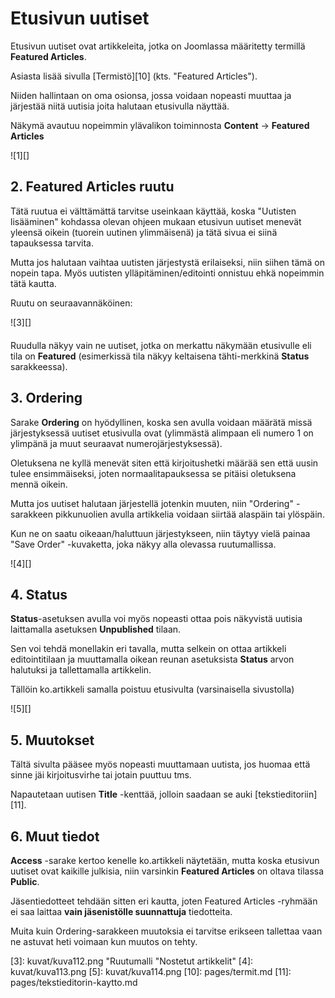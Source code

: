 # Etusivun uutiset

Etusivun uutiset ovat artikkeleita, jotka on Joomlassa määritetty termillä __Featured Articles__.

Asiasta lisää sivulla [Termistö][10] (kts. "Featured Articles").

Niiden hallintaan on oma osionsa, jossa voidaan nopeasti muuttaa ja järjestää niitä uutisia
joita halutaan etusivulla näyttää.

Näkymä avautuu nopeimmin ylävalikon toiminnosta __Content__ -> __Featured Articles__

<figure class="fig-n border" style="margin:0 0 20px 0">
![1][]
<figcaption></figcaption>
</figure>



## 2. Featured Articles ruutu

Tätä ruutua ei välttämättä tarvitse useinkaan käyttää, koska "Uutisten lisääminen" kohdassa
olevan ohjeen mukaan etusivun uutiset menevät yleensä oikein (tuorein uutinen ylimmäisenä)
ja tätä sivua ei siinä tapauksessa tarvita.

Mutta jos halutaan vaihtaa uutisten järjestystä erilaiseksi, niin siihen tämä on nopein tapa.
Myös uutisten ylläpitäminen/editointi onnistuu ehkä nopeimmin tätä kautta.

Ruutu on seuraavannäköinen:

<figure class="fig-n border" style="margin:0 0 20px 0">
![3][]
<figcaption></figcaption>
</figure>

Ruudulla näkyy vain ne uutiset, jotka on merkattu näkymään etusivulle eli tila on __Featured__
(esimerkissä tila näkyy keltaisena tähti-merkkinä __Status__ sarakkeessa).



## 3. Ordering

Sarake __Ordering__ on hyödyllinen, koska sen avulla voidaan määrätä missä järjestyksessä uutiset
etusivulla ovat (ylimmästä alimpaan eli numero 1 on ylimpänä ja muut seuraavat numerojärjestyksessä).

Oletuksena ne kyllä menevät siten että kirjoitushetki määrää sen että uusin tulee ensimmäiseksi,
joten normaalitapauksessa se pitäisi oletuksena mennä oikein.

Mutta jos uutiset halutaan järjestellä jotenkin muuten, niin "Ordering" -sarakkeen 
pikkunuolien avulla artikkelia voidaan siirtää alaspäin tai ylöspäin.

Kun ne on saatu oikeaan/haluttuun järjestykseen, niin täytyy vielä painaa "Save Order" -kuvaketta,
joka näkyy alla olevassa ruutumallissa.

<figure class="fig-n border" style="margin:0 0 20px 0">
![4][]
<figcaption></figcaption>
</figure>



## 4. Status

__Status__-asetuksen  avulla voi myös nopeasti ottaa pois näkyvistä uutisia laittamalla asetuksen __Unpublished__ tilaan.

Sen voi tehdä monellakin eri tavalla, mutta selkein on ottaa artikkeli editointitilaan ja muuttamalla oikean
reunan asetuksista __Status__ arvon halutuksi ja tallettamalla artikkelin.

Tällöin ko.artikkeli samalla poistuu etusivulta (varsinaisella sivustolla)

<figure class="fig-n border" style="margin:0 0 20px 0">
![5][]
<figcaption></figcaption>
</figure>


## 5. Muutokset

Tältä sivulta pääsee myös nopeasti muuttamaan uutista, jos huomaa että sinne jäi kirjoitusvirhe
tai jotain puuttuu tms.

Napautetaan uutisen __Title__ -kenttää, jolloin saadaan se auki [tekstieditoriin][11].


## 6. Muut tiedot

__Access__ -sarake kertoo kenelle ko.artikkeli näytetään, mutta koska etusivun uutiset ovat kaikille julkisia,
niin varsinkin __Featured Articles__ on oltava tilassa __Public__.

Jäsentiedotteet tehdään sitten eri kautta, joten Featured Articles -ryhmään ei saa laittaa 
__vain jäsenistölle suunnattuja__ tiedotteita.


Muita kuin Ordering-sarakkeen muutoksia ei tarvitse erikseen tallettaa
vaan ne astuvat heti voimaan kun muutos on tehty.




[1]: kuvat/kuva110.png "Ruutumalli"
[3]: kuvat/kuva112.png "Ruutumalli "Nostetut artikkelit"
[4]: kuvat/kuva113.png 
[5]: kuvat/kuva114.png 
[10]: pages/termit.md
[11]: pages/tekstieditorin-kaytto.md
